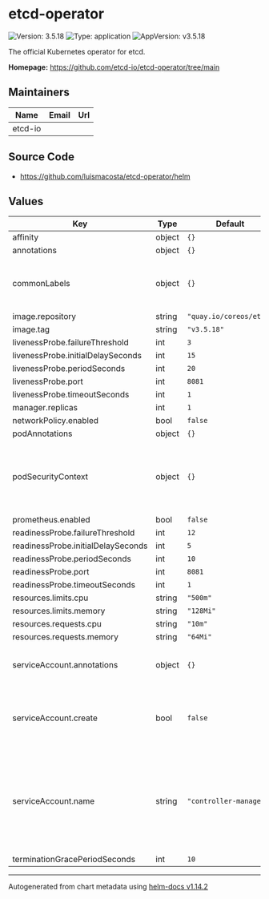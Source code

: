 # etcd-operator

![Version: 3.5.18](https://img.shields.io/badge/Version-3.5.18-informational?style=flat-square) ![Type: application](https://img.shields.io/badge/Type-application-informational?style=flat-square) ![AppVersion: v3.5.18](https://img.shields.io/badge/AppVersion-v3.5.18-informational?style=flat-square)

The official Kubernetes operator for etcd.

**Homepage:** <https://github.com/etcd-io/etcd-operator/tree/main>

## Maintainers

| Name | Email | Url |
| ---- | ------ | --- |
| etcd-io |  |  |

## Source Code

* <https://github.com/luismacosta/etcd-operator/helm>

## Values

| Key | Type | Default | Description |
|-----|------|---------|-------------|
| affinity | object | `{}` |  |
| annotations | object | `{}` |  |
| commonLabels | object | `{}` | Labels that get applied to every resource's metadata |
| image.repository | string | `"quay.io/coreos/etcd"` |  |
| image.tag | string | `"v3.5.18"` |  |
| livenessProbe.failureThreshold | int | `3` |  |
| livenessProbe.initialDelaySeconds | int | `15` |  |
| livenessProbe.periodSeconds | int | `20` |  |
| livenessProbe.port | int | `8081` |  |
| livenessProbe.timeoutSeconds | int | `1` |  |
| manager.replicas | int | `1` |  |
| networkPolicy.enabled | bool | `false` |  |
| podAnnotations | object | `{}` |  |
| podSecurityContext | object | `{}` | [Pod security context](https://kubernetes.io/docs/tasks/configure-pod-container/security-context/#set-the-security-context-for-a-pod) configuration. To remove the default, set it to null (or `~`). |
| prometheus.enabled | bool | `false` |  |
| readinessProbe.failureThreshold | int | `12` |  |
| readinessProbe.initialDelaySeconds | int | `5` |  |
| readinessProbe.periodSeconds | int | `10` |  |
| readinessProbe.port | int | `8081` |  |
| readinessProbe.timeoutSeconds | int | `1` |  |
| resources.limits.cpu | string | `"500m"` |  |
| resources.limits.memory | string | `"128Mi"` |  |
| resources.requests.cpu | string | `"10m"` |  |
| resources.requests.memory | string | `"64Mi"` |  |
| serviceAccount.annotations | object | `{}` | Annotations to add to the service account |
| serviceAccount.create | bool | `false` | Specifies whether a service account should be created |
| serviceAccount.name | string | `"controller-manager"` | The name of the service account to use. If not set and create is true, a name is generated using the fullname template |
| terminationGracePeriodSeconds | int | `10` |  |

----------------------------------------------
Autogenerated from chart metadata using [helm-docs v1.14.2](https://github.com/norwoodj/helm-docs/releases/v1.14.2)

